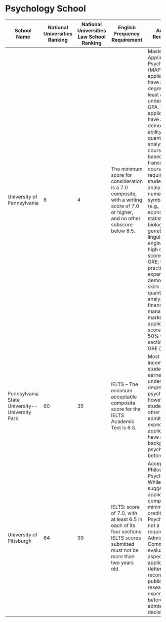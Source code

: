 # Psychology School

| School Name  |   National Universities Ranking |  National Universities Law School Ranking |  English Frequency Requirement| Academic Requirement |  Location | Website |
|----------------|---------|---------|---------|---------|------------|------------|
|University of Pennsylvania| 6 | 4 |		The minimum score for consideration is a 7.0 composite, with a writing score of 7.0 or higher, and no other subscore below 6.5.  | Master of Applied Positive Psychology (MAPP): The applicant should have a bachelor’s degree with at least a 3.0 undergraduate GPA. The applicant should have a demonstrated ability for quantitative and analytical coursework based on transcript-visible courses that required students to analyze numerical or symbolic data (e.g., math, economics, statistics, biology, genetics, logic, linguistics, engineering); OR high quantitative scores on the GRE; OR practical experience demonstrating skills in quantitative analysis (e.g., financial management or marketing). The applicant should score above the 50% tile on each section of the GRE (if required). |Philadelphia, Pennsylvania| https://www.lps.upenn.edu/degree-programs/mapp/application |
|Pennsylvania State University--University Park| 60 | 35 |		IELTS – The minimum acceptable composite score for the IELTS Academic Test is 6.5.  | Most of our incoming students have earned an undergraduate degree in psychology; however, students from other majors are admitted. It is expected that applicants will have a background in psychology before applying. |University Park, Pennsylvania| https://gradschool.psu.edu/index.cfm/graduate-admissions/how-to-apply/new-applicants/requirements-for-graduate-admission/; https://psych.la.psu.edu/graduate/prospective-students/how-to-apply/ |
|University of Pittsburgh| 64 | 39 |		IELTS: score of 7.0, with at least 6.5 in each of its four sections. IELTS scores submitted must not be more than two years old.  | Accept Doctor of Philosophy in Psychology; While we suggest that applicants have completed a minimum of 12 credits in Psychology, it is not a requirement. The Admission Committee will evaluate all aspects of an applicant’s file (letters of recommendation, publications, research experience, etc.) before making an admission decision. |Pittsburgh, Pennsylvania| https://www.psychology.pitt.edu/graduate/graduate-admission-requirements/how-apply; https://www.psychology.pitt.edu/frequently-asked-questions/ 



